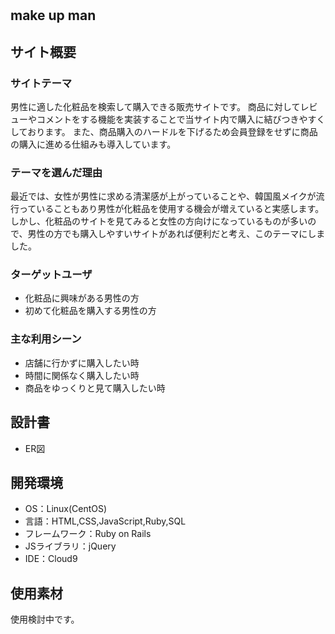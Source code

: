 # <make up man>

## make up man
## サイト概要
### サイトテーマ
男性に適した化粧品を検索して購入できる販売サイトです。
商品に対してレビューやコメントをする機能を実装することで当サイト内で購入に結びつきやすくしております。
また、商品購入のハードルを下げるため会員登録をせずに商品の購入に進める仕組みも導入しています。

### テーマを選んだ理由
最近では、女性が男性に求める清潔感が上がっていることや、韓国風メイクが流行っていることもあり男性が化粧品を使用する機会が増えていると実感します。
しかし、化粧品のサイトを見てみると女性の方向けになっているものが多いので、男性の方でも購入しやすいサイトがあれば便利だと考え、このテーマにしました。

### ターゲットユーザ
- 化粧品に興味がある男性の方
- 初めて化粧品を購入する男性の方

### 主な利用シーン
- 店舗に行かずに購入したい時
- 時間に関係なく購入したい時
- 商品をゆっくりと見て購入したい時

## 設計書
- ER図

## 開発環境
- OS：Linux(CentOS)
- 言語：HTML,CSS,JavaScript,Ruby,SQL
- フレームワーク：Ruby on Rails
- JSライブラリ：jQuery
- IDE：Cloud9

## 使用素材
使用検討中です。